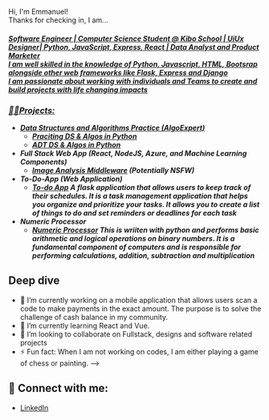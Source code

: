
<h>Hi, I'm Emmanuel! <br> Thanks for checking in, I am... <br/><a href="https://www.linkedin.com/in/emmanuel-usen/"><h5>Software Engineer | Computer Science Student @ Kibo School | UiUx Designer| Python, JavaScript, Express, React | Data Analyst and Product Marketer</h> <br>
<h> I am well skilled in the knowledge of Python, Javascript, HTML, Bootsrap alongside other web frameworks like Flask, Express and Django</h> <br> <h>I am passionate about working with individuals and Teams to create and build projects with life changing impacts<h>

<h3>👨‍💻Projects:</h3>

- <b>Data Structures and Algorithms Practice (AlgoExpert)</b>
  - [Praciting DS & Algos in Python](https://github.com/kibo-dsa-jan-24/dsa-assignment2)
  - [ADT DS & Algos in Python](https://github.com/kibo-dsa-jan-24/dsa-assignment1)
- <b>Full Stack Web App (React, NodeJS, Azure, and Machine Learning Components)</b>
  - [Image Analysis Middleware](https://github.com/joshmadakor1/4chan-Image-Analysis-Middleware-C964) <b><i>(Potentially NSFW)</b></i>
- <b> To-Do-App (Web Application)</b>
  - [To-do App](https://github.com/kibo-web-app-dev-oct-23/final-project-crud-app-team-great-codes) <h>A flask application that allows users to keep track of their schedules. It is a task management application that helps you organize and prioritize your tasks. It allows you to create a list of things to do and set reminders or deadlines for each task </h>
- <b> Numeric Processor</b>
  - [Numeric Processor](https://github.com/kibo-programming-2-oct-23/prog2-midterm-project-numeric-processor) <h>This is wriiten with python and performs basic arithmetic and logical operations on binary numbers. It is a fundamental component of computers and is responsible for performing calculations, addition, subtraction and multiplication<h>

<h2>Deep dive</h2>

- 🔭 I’m currently working on a mobile application that allows users scan a code to make payments in the exact amount. The purpose is to solve the challenge of cash balance in my community.
- 🌱 I’m currently learning React and Vue.
- 👯 I’m looking to collaborate on Fullstack, designs and software related projects
- ⚡ Fun fact: When I am not working on codes, I am either playing a game of chess or painting.
-->

<h2> 🤳 Connect with me:</h2>

- [LinkedIn](https://www.linkedin.com/in/emmanuel-usen)
